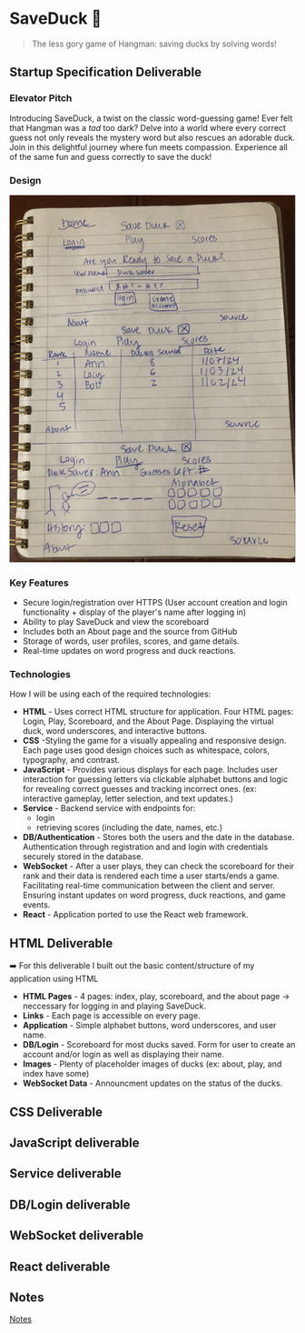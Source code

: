 # SaveDuck 🦆
> The less gory game of Hangman: saving ducks by solving words! 

## Startup Specification Deliverable
### Elevator Pitch

Introducing SaveDuck, a twist on the classic word-guessing game! Ever felt that Hangman was a *tad* too dark? Delve into a world where every correct guess not only reveals the mystery word but also rescues an adorable duck. Join in this delightful journey where fun meets compassion. Experience all of the same fun and guess correctly to save the duck! 

### Design

![Design](duck.png)

### Key Features

- Secure login/registration over HTTPS (User account creation and login functionality + display of the player's name after logging in)
- Ability to play SaveDuck and view the scoreboard
- Includes both an About page and the source from GitHub
- Storage of words, user profiles, scores, and game details.
- Real-time updates on word progress and duck reactions.
### Technologies

How I will be using each of the required technologies:
- **HTML** - Uses correct HTML structure for application. Four HTML pages: Login, Play, Scoreboard, and the About Page. Displaying the virtual duck, word underscores, and interactive buttons.
- **CSS** -Styling the game for a visually appealing and responsive design. Each page uses good design choices such as whitespace, colors, typography, and contrast.
- **JavaScript** - Provides various displays for each page. Includes user interaction for guessing letters via clickable alphabet buttons and logic for revealing correct guesses and tracking incorrect ones. (ex: interactive gameplay, letter selection, and text updates.)
- **Service** - Backend service with endpoints for:
  - login
  - retrieving scores (including the date, names, etc.)
- **DB/Authentication** - Stores both the users and the date in the database. Authentication through registration and and login with credentials securely stored in the database. 
- **WebSocket** - After a user plays, they can check the scoreboard for their rank and their data is rendered each time a user starts/ends a game. Facilitating real-time communication between the client and server. Ensuring instant updates on word progress, duck reactions, and game events.
- **React** - Application ported to use the React web framework.

## HTML Deliverable
➡️  For this deliverable I built out the basic content/structure of my application using HTML
- **HTML Pages**  - 4 pages: index, play, scoreboard, and the about page -> neccessary for logging in and playing SaveDuck.
- **Links** - Each page is accessible on every page.
- **Application** - Simple alphabet buttons, word underscores, and user name.
- **DB/Login** - Scoreboard for most ducks saved. Form for user to create an account and/or login as well as displaying their name. 
- **Images** - Plenty of placeholder images of ducks (ex: about, play, and index have some)
- **WebSocket Data** - Announcment updates on the status of the ducks.

## CSS Deliverable

## JavaScript deliverable

## Service deliverable

## DB/Login deliverable

## WebSocket deliverable

## React deliverable

## Notes
[Notes](startup/notes.md)